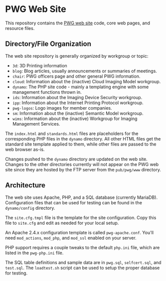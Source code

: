# PWG Web Site

This repository contains the [PWG web site](https://www.pwg.org) code, core web
pages, and resource files.


## Directory/File Organization

The web site repository is generally organized by workgroup or topic:

- `3d`: 3D Printing information
- `blog`: Blog articles, usually announcements or summaries of meetings.
- `chair`: PWG officers page and other general PWG information.
- `cloud`: Information about the (inactive) Cloud Imaging Model workgroup.
- `dynamo`: The PHP site code - mainly a templating engine with some management
  functions thrown in.
- `ids`: Information about the Imaging Device Security workgroup.
- `ipp`: Information about the Internet Printing Protocol workgroup.
- `pwg-logos`: Logo images for member companies.
- `sm`: Information about the (inactive) Semantic Model workgroup.
- `wims`: Information about the (inactive) Workgroup for Imaging Management
  Services.

The `index.html` and `standards.html` files are placeholders for the
corresponding PHP files in the `dynamo` directory.  All other HTML files get
the standard site template applied to them, while other files are passed to the
web browser as-is.

Changes pushed to the `dynamo` directory are updated on the web site.  Changes
to the other directories currently will not appear on the PWG web site since
they are hosted by the FTP server from the `pub/pwg/www` directory.


## Architecture

The web site uses Apache, PHP, and a SQL database (currently MariaDB).
Configuration files that can be used for testing can be found in the
`dynamo/config` directory.

The `site.cfg.tmpl` file is the template for the site configuration.  Copy this
file to `site.cfg` and edit as needed for your local setup.

An Apache 2.4.x configuration template is called `pwg-apache.conf`.  You'll need
`mod_actions`, `mod_php`, and `mod_ssl` enabled on your server.

PHP support requires a couple tweaks to the default `php.ini` file, which are
listed in the `pwg-php.ini` file.

The SQL table definitions and sample data are in `pwg.sql`, `selfcert.sql`, and
`test.sql`.  The `loadtest.sh` script can be used to setup the proper database
for testing.
